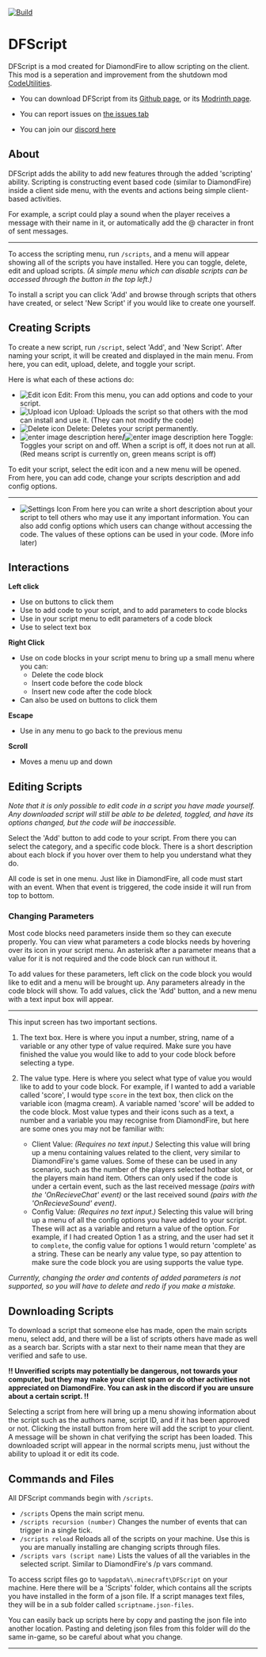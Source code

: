 [![Build](https://github.com/DFOnline/DFScript/actions/workflows/build.yml/badge.svg)](https://github.com/DFOnline/DFScript/actions/workflows/build.yml)
# DFScript
DFScript is a mod created for DiamondFire to allow scripting on the client. This mod is a seperation and improvement from the shutdown mod [CodeUtilities](https://github.com/CodeUtilities/CodeUtilities).

- You can download DFScript from its [Github page](https://github.com/DFOnline/DFScript/releases/latest), or its [Modrinth page](https://modrinth.com/mod/dfscript).
- You can report issues on [the issues tab](https://github.com/DFOnline/DFScript/issues)

- You can join our [discord here](https://discord.gg/gtfFwWEapx)

## About
DFScript adds the ability to add new features through the added 
'scripting' ability. Scripting is constructing event based code (similar to DiamondFire) inside a client side menu, with the events and actions being simple client-based activities. 

For example,  a script could play a sound when the player receives a message with their name in it, or automatically add the @ character in front of sent messages.
___

To access the scripting menu, run `/scripts`,  and a menu will appear showing all of the scripts you have installed. Here you can toggle, delete, edit and upload scripts.
*(A simple menu which can disable scripts can be accessed through the button in the top left.)* 

To install a script you can click 'Add' and browse through scripts that others have created, or select 'New Script' if you would like to create one yourself.

## Creating Scripts

To create a new script, run `/script`, select 'Add', and 'New Script'. After naming your script, it will be created and displayed in the main menu. From here, you can edit, upload, delete, and toggle your script. 

Here is what each of these actions do:
- ![Edit icon](https://i.imgur.com/T01dmur.png) Edit: From this menu, you can add options and code to your script. 
- ![Upload icon]( https://i.imgur.com/0FuRXJ1.png) Upload: Uploads the script so that others with the mod can install and use it. (They can not modify the code)
- ![Delete icon](https://i.imgur.com/Ya9xyWH.png) Delete: Deletes your script permanently.
- ![enter image description here](https://i.imgur.com/Av7lZmu.png)**/**![enter image description here](https://i.imgur.com/I8PXtvr.png) Toggle: Toggles your script on and off. When a script is off, it does not run at all. (Red means script is currently on, green means script is off)

To edit your script, select the edit icon and a new menu will be opened. From here, you can add code, change your scripts description and add config options.
___

- ![Settings Icon](https://i.imgur.com/fy9SfQP.png) From here you can write a short description about your script to tell others who may use it any important information. 
You can also add config options which users can change without accessing the code. The values of these options can be used in your code. (More info later)



## Interactions
**Left click**
- Use on buttons to click them
- Use to add code to your script, and to add parameters to code blocks
- Use in your script menu to edit parameters of a code block
- Use to select text box

**Right Click**
- Use on code blocks in your script menu to bring up a small menu where you can:
  - Delete the code block
  - Insert code before the code block
  - Insert new code after the code block
- Can also be used on buttons to click them

**Escape**
- Use in any menu to go back to the previous menu

 **Scroll**
- Moves a menu up and down

## Editing Scripts
*Note that it is only possible to edit code in a script you have made yourself. Any downloaded script will still be able to be deleted, toggled, and have its options changed, but the code will be inaccessible.*

Select the 'Add' button to add code to your script. From there you can select the category, and a specific code block. There is a short description about each block if you hover over them to help you understand what they do.

All code is set in one menu. Just like in DiamondFire, all code must start with an event. When that event is triggered, the code inside it will run from top to bottom.

### Changing Parameters
Most code blocks need parameters inside them so they can execute properly. You can view what parameters a code blocks needs by hovering over its icon in your script menu. An asterisk after a parameter means that a value for it is not required and the code block can run without it.

To add values for these parameters, left click on the code block you would like to edit and a menu will be brought up. Any parameters already in the code block will show. To add values, click the 'Add' button, and a new menu with a text input box will appear.
___
This input screen has two important sections. 
1. The text box. Here is where you input a number, string, name of a variable or any other type of value required. Make sure you have finished the value you would like to add to your code block before selecting a type.
2. The value type. Here is where you select what type of value you would like to add to your code block. For example, if I wanted to add a variable called 'score', I would type `score` in the text box, then click on the variable icon (magma cream). A variable named 'score' will be added to the code block.
Most value types and their icons such as a text, a number and a variable you may recognise from DiamondFire, but here are some ones you may not be familiar with:

	- Client Value: *(Requires no text input.)* Selecting this value will bring up a menu containing values related to the client, very similar to DiamondFire's game values. 
	Some of these can be used in any scenario, such as the number of the players selected hotbar slot, or the players main hand item. 
	Others can only used if the code is under a certain event, such as the last received message *(pairs with the 'OnRecieveChat' event)* or the last received sound *(pairs with the 'OnRecieveSound' event)*.
	- Config Value: *(Requires no text input.)* Selecting this value will bring up a menu of all the config options you have added to your script. These will act as a variable and return a value of the option. 
For example, if I had created Option 1 as a string, and the user had set it to `complete`, the config value for options 1 would return 'complete' as a string.
These can be nearly any value type, so pay attention to make sure the code block you are using supports the value type.

*Currently, changing the order and contents of added parameters is not supported, so you will have to delete and redo if you make a mistake.*
## Downloading Scripts
To download a script that someone else has made, open the main scripts menu, select add, and there will be a list of scripts others have made as well as a search bar. Scripts with a star next to their name mean that they are verified and safe to use.

**!! Unverified scripts may potentially be dangerous, not towards your computer, but they may make your client spam or do other activities not appreciated on DiamondFire. You can ask in the discord if you are unsure about a certain script. !!**

Selecting a script from here will bring up a menu showing information about the script such as the authors name, script ID, and if it has been approved or not.
Clicking the install button from here will add the script to your client. A message will be shown in chat verifying the script has been loaded. This downloaded script will appear in the normal scripts menu, just without the ability to upload it or edit its code.

## Commands and Files

All DFScript commands begin with `/scripts`. 
- `/scripts` Opens the main script menu.
- `/scripts recursion (number)` Changes the number of events that can trigger in a single tick.
- `/scripts reload` Reloads all of the scripts on your machine. Use this is you are manually installing are changing scripts through files.
- `/scripts vars (script name)` Lists the values of all the variables in the selected script. Similar to DiamondFire's /p vars command.

To access script files go to `%appdata%\.minecraft\DFScript` on your machine. Here there will be a 'Scripts' folder, which contains all the scripts you have installed in the form of a json file. If a script manages text files, they will be in a sub folder called `scriptname.json-files`. 

You can easily back up scripts here by copy and pasting the json file into another location. Pasting and deleting json files from this folder will do the same in-game, so be careful about what you change.
___




